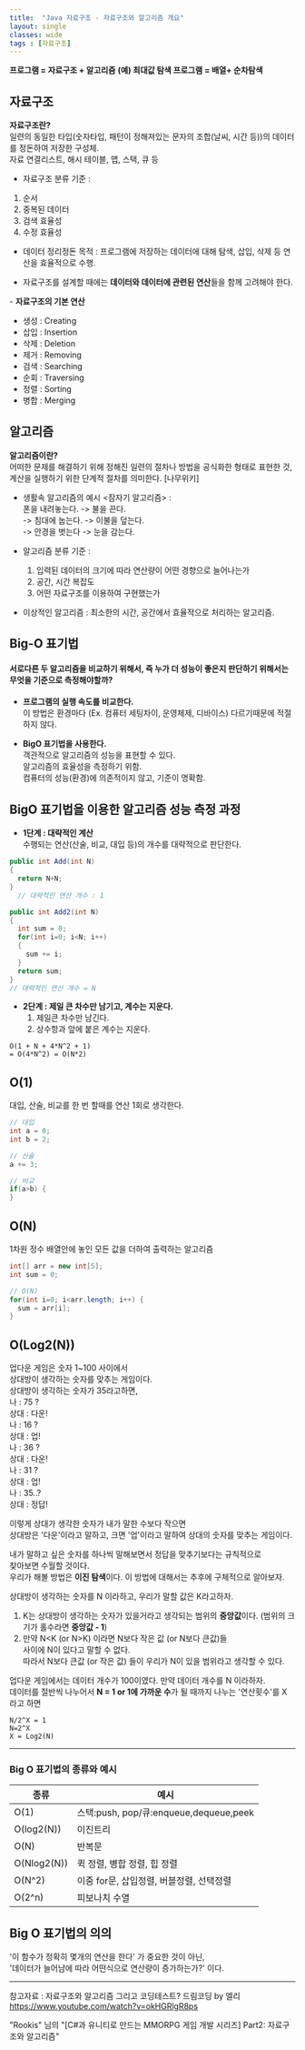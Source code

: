 ```yaml
---
title:  "Java 자료구조 - 자료구조와 알고리즘 개요"
layout: single
classes: wide
tags : [자료구조]
---
```


**프로그램 = 자료구조 + 알고리즘**
**(예) 최대값 탐색 프로그램 = 배열+ 순차탐색**

## 자료구조  
**자료구조란?**  
일련의 동일한 타입(숫자타입, 패턴이 정해져있는 문자의 조합(날씨, 시간 등))의 데이터를 정돈하여 저장한 구성체.  
자료 연결리스트, 해시 테이블, 맵, 스택, 큐 등  
* 자료구조 분류 기준 :  
1. 순서  
2. 중복된 데이터  
3. 검색 효율성  
4. 수정 효율성  

* 데이터 정리정돈 목적 : 프로그램에 저장하는 데이터에 대해 탐색, 삽입, 삭제 등 연산을 효율적으로 수행.  
  
* 자료구조를 설계할 때에는 **데이터와 데이터에 관련된 연산**들을 함께 고려해야 한다.

\- **자료구조의 기본 연산**  
* 생성 : Creating  
* 삽입 : Insertion  
* 삭제 : Deletion  
* 제거 : Removing  
* 검색 : Searching  
* 순회 : Traversing  
* 정렬 : Sorting  
* 병합 : Merging  


## 알고리즘  
  
**알고리즘이란?**  
    어떠한 문제를 해결하기 위해 정해진 일련의 절차나 방법을 공식화한 형태로 표현한 것,  
    계산을 실행하기 위한 단계적 절차를 의미한다. [나무위키]  
  
* 생활속 알고리즘의 예시 <잠자기 알고리즘> :  
    폰을 내려놓는다. -> 불을 끈다.  
    -> 침대에 눕는다. -> 이불을 덮는다.  
    -> 안경을 벗는다 -> 눈을 감는다.  
  
* 알고리즘 분류 기준 :  
    1. 입력된 데이터의 크기에 따라 연산량이 어떤 경향으로 늘어나는가  
    2. 공간, 시간 복잡도  
    3. 어떤 자료구조를 이용하여 구현했는가  
* 이상적인 알고리즘 : 최소한의 시간, 공간에서 효율적으로 처리하는 알고리즘.  

## Big-O 표기법

#### 서로다른 두 알고리즘을 비교하기 위해서, 즉 누가 더 성능이 좋은지 판단하기 위해서는 무엇을 기준으로 측정해야할까?

* **프로그램의 실행 속도를 비교한다.**  
이 방법은 환경마다 (Ex. 컴퓨터 세팅차이, 운영체제, 디바이스) 다르기때문에 적절하지 않다.  


* **BigO 표기법을 사용한다.**  
  객관적으로 알고리즘의 성능을 표현할 수 있다.  
  알고리즘의 효율성을 측정하기 위함.  
  컴퓨터의 성능(환경)에 의존적이지 않고, 기준이 명확함.  

## BigO 표기법을 이용한 알고리즘 성능 측정 과정
* **1단계 : 대략적인 계산**  
수행되는 연산(산술, 비교, 대입 등)의 개수를 대략적으로 판단한다.  


```java
public int Add(int N)
{
  return N+N;
}
  // 대략적인 연산 개수 : 1
```
  
```java
public int Add2(int N)
{
  int sum = 0;
  for(int i=0; i<N; i++) 
  {
    sum += i;
  }
  return sum;
}
// 대략적인 연산 개수 = N 
```

- **2단계 : 제일 큰 차수만 남기고, 계수는 지운다.**  
  1. 제일큰 차수만 남긴다.  
  2. 상수항과 앞에 붙은 계수는 지운다.  

```
O(1 + N + 4*N^2 + 1)
= O(4*N^2) = O(N*2)
```

## O(1)
대입, 산술, 비교를 한 번 할때를 연산 1회로 생각한다.  

```java
// 대입
int a = 0;
int b = 2;

// 산술
a += 3;

// 비교
if(a>b) {
}
```

## O(N)
1차원 정수 배열안에 놓인 모든 값을 더하여 출력하는 알고리즘  

```java
int[] arr = new int[5];
int sum = 0;

// O(N)
for(int i=0; i<arr.length; i++) {
  sum = arr[i];
}
```

## O(Log2(N))
업다운 게임은 숫자 1~100 사이에서  
상대방이 생각하는 숫자를 맞추는 게임이다.  
상대방이 생각하는 숫자가 35라고하면,  
나 : 75 ?  
상대 : 다운!  
나 : 16 ?  
상대 : 업!  
나 : 36 ?  
상대 : 다운!   
나 : 31 ?  
상대 : 업!  
나 : 35..?  
상대 : 정답!  

이렇게 상대가 생각한 숫자가 내가 말한 수보다 작으면  
상대방은 '다운'이라고 말하고, 크면 '업'이라고 말하여 상대의 숫자를 맞추는 게임이다.  

내가 말하고 싶은 숫자를 하나씩 말해보면서 정답을 맞추기보다는 규칙적으로  
찾아보면 수월할 것이다.  
우리가 해볼 방법은 **이진 탐색**이다. 이 방법에 대해서는 추후에 구체적으로 알아보자.  

상대방이 생각하는 숫자를 N 이라하고, 우리가 말할 값은 K라고하자.  
1) K는 상대방이 생각하는 숫자가 있을거라고 생각되는
범위의 **중앙값**이다. (범위의   크기가 홀수라면 **중앙값 - 1**)    
2) 만약 N<K (or N>K) 이라면 N보다 작은 값 (or N보다 큰값)들  
사이에 N이 있다고 말할 수 없다.  
따라서 N보다 큰값 (or 작은 값) 들이 우리가 N이 있을 범위라고 생각할 수 있다.  

업다운 게임에서는 데이터 개수가 100이였다. 만약 데이터 개수를 N 이라하자.  
데이터를 절반씩 나누어서 **N = 1 or 1에 가까운 수**가 될 때까지 나누는 '연산횟수'를 X 라고 하면  

```
N/2^X = 1
N=2^X
X = Log2(N)
```

---
  
### Big O 표기법의 종류와 예시
  
|종류|예시|
|---|---|
|O(1)|스택:push, pop/큐:enqueue,dequeue,peek|
|O(log2(N))|이진트리|
|O(N)|반복문|
|O(Nlog2(N))|퀵 정렬, 병합 정렬, 힙 정렬|
|O(N^2)|이중 for문, 삽입정렬, 버블정렬, 선택정렬|
|O(2^n)|피보나치 수열|

## **Big O 표기법의 의의**
'이 함수가 정확히 몇개의 연산을 한다' 가 중요한 것이 아닌,  
'데이터가 늘어남에 따라 어떤식으로 연산량이 증가하는가?' 이다.  

-----

참고자료 :
자료구조와 알고리즘 그리고 코딩테스트?
드림코딩 by 엘리
https://www.youtube.com/watch?v=okHGRlgR8ps

"Rookis" 님의 "[C#과 유니티로 만드는 MMORPG 게임 개발 시리즈] Part2: 자료구조와 알고리즘"
